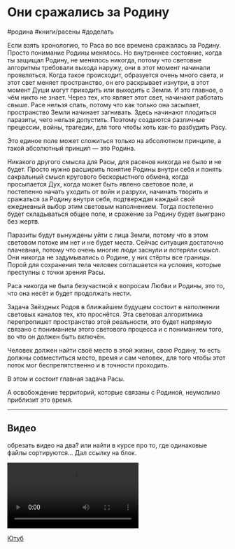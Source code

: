 # Они сражались за Родину

#родина #книги/расены #доделать 

Если взять хронологию, то Раса во все времена сражалась за Родину. Просто понимание Родины менялось. Но внутреннее состояние, когда ты защищал Родину, не менялось никогда, потому что световые алгоритмы требовали выхода наружу, они в этот момент начинали проявляться. Когда такое происходит, образуется очень много света, и этот свет меняет пространство, он его раскрывает изнутри, в этот момент Души могут приходить или выходить с Земли. И это главное, о чём никто не знает. Через тех, кто являет этот свет, начинают работать свыше. Расе нельзя спать, потому что как только она засыпает, пространство Земли начинает загнивать. Здесь начинают плодиться паразиты, чего нельзя допустить. Поэтому создаются различные прецессии, войны, трагедии, для того чтобы хоть как-то разбудить Расу.

Это единое поле может сложиться только на абсолютном принципе, а такой абсолютный принцип — это Родина.

Никакого другого смысла для Расы, для расенов никогда не было и не будет. Просто нужно расширить понятие Родины внутри себя и понять сакральный смысл кругового бескорыстного обмена, когда просыпается Дух, когда может быть явлено световое поле, и постепенно начать уходить от войн и разрухи, начинать творить и сражаться за Родину внутри себя, подтверждая каждый свой ежедневный выбор этим световым наполнением. Тогда постепенно будет складываться общее поле, и сражение за Родину будет выиграно без жертв.

Паразиты будут вынуждены уйти с лица Земли, потому что в этом световом потоке им нет и не будет места. Сейчас ситуация достаточно плачевная, потому что очень многие люди заснули и потеряли смысл. Они никогда не задумывались о Родине, у них стёрты все границы. Порой для сохранения тела человек соглашается на условия, которые преступны с точки зрения Расы.

Раса никогда не была безучастной к вопросам Любви и Родины, это то, что она несёт и будет продолжать нести.

Задача Звёздных Родов в ближайшем будущем состоит в наполнении световых каналов тех, кто проснётся. Эта световая алгоритмика перепропишет пространство этой реальности, это будет напрямую связано с пониманием этого светового процесса и с пониманием того, во что он должен быть включён.

Человек должен найти своё место в этой жизни, свою Родину, то есть должны совместиться место, время и сам человек, для того чтобы этот поток мог беспрепятственно и в точности проходить. 

В этом и состоит главная задача Расы.

А освобождение территорий, которые связаны с Родиной, неумолимо приблизит это время.

---
## Видео

обрезать видео на два?  или найти в курсе про то, где одинаковые файлы сортируются... Дал ссылку на блок.

![Они сражались за Родину. Сказ о Древнем Соколе](_attachments/Они%20сражались%20за%20Родину.%20Сказ%20о%20Древнем%20Соколе.mp4)

[Ютуб](https://youtu.be/LMQnUK2x1Fw)


